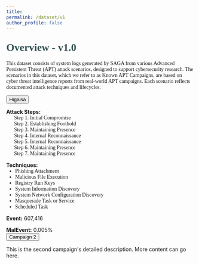 ```yaml
---
title: 
permalink: /dataset/v1
author_profile: false
---
```


<h1 style= "color:#2F4F4F; font-family: 'Work Sans'; margin-top: 1em !important;">Overview - v1.0</h1>
<p style="font-family: 'Work Sans';">This dataset consists of system logs generated by SAGA from various Advanced Persistent Threat (APT) attack scenarios, designed to support cybersecurity research. The scenarios in this dataset, which we refer to as Known APT Campaigns, are based on cyber threat intelligence reports from real-world APT campaigns. Each scenario reflects documented attack techniques and lifecycles.</p>

<div class="accordion">
  <div class="accordion-item">
    <button class="accordion-header">Higaisa</button>    
    <div class="accordion-content">
      <p style="margin-bottom: 0;"><strong>Attack Steps:</strong></p> 
        <p style="font-family: 'Work Sans'; margin: 0 auto; text-indent: 1.5em;">Step 1. Initial Compromise</p>
        <p style="font-family: 'Work Sans'; margin: 0 auto; text-indent: 1.5em;">Step 2. Establishing Foothold</p>
        <p style="font-family: 'Work Sans'; margin: 0 auto; text-indent: 1.5em;">Step 3. Maintaining Presence</p>
        <p style="font-family: 'Work Sans'; margin: 0 auto; text-indent: 1.5em;">Step 4. Internal Reconnaissance</p>
        <p style="font-family: 'Work Sans'; margin: 0 auto; text-indent: 1.5em;">Step 5. Internal Reconnaissance</p>
        <p style="font-family: 'Work Sans'; margin: 0 auto; text-indent: 1.5em;">Step 6. Maintaining Presence</p>
        <p style="font-family: 'Work Sans'; margin: 0 auto; text-indent: 1.5em;">Step 7. Maintaining Presence</p>
      <p style="margin-bottom: 0;"><strong>Techniques:</strong></p>
      <ul style="margin: 0;">
        <li style="font-family: 'Work Sans'; margin-bottom: 0;">Phishing Attachment</li>
        <li style="font-family: 'Work Sans'; margin-bottom: 0;">Malicious File Execution</li>
        <li style="font-family: 'Work Sans'; margin-bottom: 0;">Registry Run Keys</li>
        <li style="font-family: 'Work Sans'; margin-bottom: 0;">System Information Discovery</li>
        <li style="font-family: 'Work Sans'; margin-bottom: 0;">System Network Configuration Discovery</li>
        <li style="font-family: 'Work Sans'; margin-bottom: 0;">Masquerade Task or Service</li>
        <li style="font-family: 'Work Sans'; margin-bottom: 0;">Scheduled Task</li>
      </ul>      
      <p style="margin-bottom: 0;"><strong>Event:</strong> 607,416</p>
      <p style="margin-bottom: 0;"><strong>MalEvent:</strong> 0.005%</p>
    </div>
  </div>
  <div class="accordion-item">
    <button class="accordion-header" id="accordion2">
      <span class="accordion-title">Campaign 2</span>
    </button>
    <div class="accordion-content" id="content2">
      <p>This is the second campaign's detailed description. More content can go here.</p>
    </div>
  </div>
</div>
